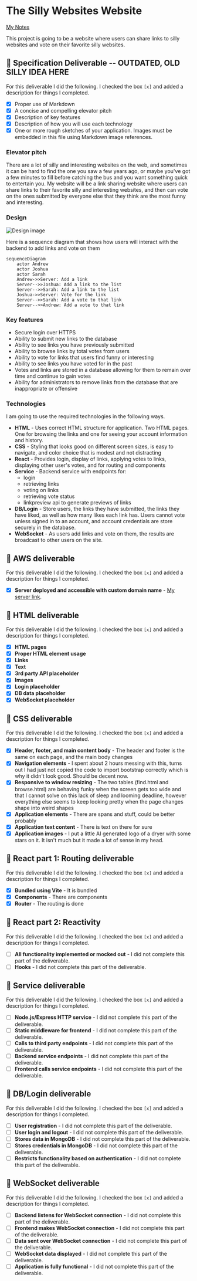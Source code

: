 # The Silly Websites Website

[My Notes](notes.md)

This project is going to be a website where users can share links to silly websites and vote on their favorite silly websites.

## 🚀 Specification Deliverable -- OUTDATED, OLD SILLY IDEA HERE

For this deliverable I did the following. I checked the box `[x]` and added a description for things I completed.

- [x] Proper use of Markdown
- [x] A concise and compelling elevator pitch
- [x] Description of key features
- [x] Description of how you will use each technology
- [x] One or more rough sketches of your application. Images must be embedded in this file using Markdown image references.

### Elevator pitch

There are a lot of silly and interesting websites on the web, and sometimes it can be hard to find the one you saw a few years ago, or maybe you've got a few minutes to fill before catching the bus and you want something quick to entertain you. My website will be a link sharing website where users can share links to their favorite silly and interesting websites, and then can vote on the ones submitted by everyone else that they think are the most funny and interesting. 

### Design

![Design image](assets/website_picture.jpg)

Here is a sequence diagram that shows how users will interact with the backend to add links and vote on them

```mermaid
sequenceDiagram
    actor Andrew
    actor Joshua
    actor Sarah
    Andrew->>Server: Add a link
    Server-->>Joshua: Add a link to the list
    Server-->>Sarah: Add a link to the list
    Joshua->>Server: Vote for the link
    Server-->>Sarah: Add a vote to that link
    Server-->>Andrew: Add a vote to that link
```

### Key features

- Secure login over HTTPS 
- Ability to submit new links to the database
- Ability to see links you have previously submitted
- Ability to browse links by total votes from users
- Ability to vote for links that users find funny or interesting
- Ability to see links you have voted for in the past
- Votes and links are stored in a database allowing for them to remain over time and continue to gain votes
- Ability for administrators to remove links from the database that are inappropriate or offensive

### Technologies

I am going to use the required technologies in the following ways.

- **HTML** - Uses correct HTML structure for application. Two HTML pages. One for browsing the links and one for seeing your account information and history.
- **CSS** - Styling that looks good on different screen sizes, is easy to navigate, and color choice that is modest and not distracting
- **React** - Provides login, display of links, applying votes to links, displaying other user's votes, and for routing and components
- **Service** - Backend service with endpoints for:
    - login
    - retrieving links
    - voting on links
    - retrieving vote status
    - linkpreview api to generate previews of links
- **DB/Login** - Store users, the links they have submitted, the links they have liked, as well as how many likes each link has. Users cannot vote unless signed in to an account, and account credentials are store securely in the database.
- **WebSocket** - As users add links and vote on them, the results are broadcast to other users on the site.

## 🚀 AWS deliverable

For this deliverable I did the following. I checked the box `[x]` and added a description for things I completed.

- [x] **Server deployed and accessible with custom domain name** - [My server link](https://ratemydryer.com/).

## 🚀 HTML deliverable

For this deliverable I did the following. I checked the box `[x]` and added a description for things I completed.

- [x] **HTML pages** 
- [x] **Proper HTML element usage** 
- [x] **Links** 
- [x] **Text**
- [x] **3rd party API placeholder**
- [x] **Images**
- [x] **Login placeholder**
- [x] **DB data placeholder**
- [x] **WebSocket placeholder**

## 🚀 CSS deliverable

For this deliverable I did the following. I checked the box `[x]` and added a description for things I completed.

- [x] **Header, footer, and main content body** - The header and footer is the same on each page, and the main body changes
- [x] **Navigation elements** - I spent about 2 hours messing with this, turns out I had just not copied the code to import bootstrap correctly which is why it didn't look good. Should be decent now.
- [x] **Responsive to window resizing** - The two tables (find.html and browse.html) are behaving funky when the screen gets too wide and that I cannot solve on this lack of sleep and looming deadline, however everything else seems to keep looking pretty when the page changes shape into weird shapes
- [x] **Application elements** - There are spans and stuff, could be better probably
- [x] **Application text content** - There is text on there for sure
- [x] **Application images** - I put a little AI generated logo of a dryer with some stars on it. It isn't much but it made a lot of sense in my head.

## 🚀 React part 1: Routing deliverable

For this deliverable I did the following. I checked the box `[x]` and added a description for things I completed.

- [x] **Bundled using Vite** - It is bundled
- [x] **Components** - There are components
- [x] **Router** - The routing is done

## 🚀 React part 2: Reactivity

For this deliverable I did the following. I checked the box `[x]` and added a description for things I completed.

- [ ] **All functionality implemented or mocked out** - I did not complete this part of the deliverable.
- [ ] **Hooks** - I did not complete this part of the deliverable.

## 🚀 Service deliverable

For this deliverable I did the following. I checked the box `[x]` and added a description for things I completed.

- [ ] **Node.js/Express HTTP service** - I did not complete this part of the deliverable.
- [ ] **Static middleware for frontend** - I did not complete this part of the deliverable.
- [ ] **Calls to third party endpoints** - I did not complete this part of the deliverable.
- [ ] **Backend service endpoints** - I did not complete this part of the deliverable.
- [ ] **Frontend calls service endpoints** - I did not complete this part of the deliverable.

## 🚀 DB/Login deliverable

For this deliverable I did the following. I checked the box `[x]` and added a description for things I completed.

- [ ] **User registration** - I did not complete this part of the deliverable.
- [ ] **User login and logout** - I did not complete this part of the deliverable.
- [ ] **Stores data in MongoDB** - I did not complete this part of the deliverable.
- [ ] **Stores credentials in MongoDB** - I did not complete this part of the deliverable.
- [ ] **Restricts functionality based on authentication** - I did not complete this part of the deliverable.

## 🚀 WebSocket deliverable

For this deliverable I did the following. I checked the box `[x]` and added a description for things I completed.

- [ ] **Backend listens for WebSocket connection** - I did not complete this part of the deliverable.
- [ ] **Frontend makes WebSocket connection** - I did not complete this part of the deliverable.
- [ ] **Data sent over WebSocket connection** - I did not complete this part of the deliverable.
- [ ] **WebSocket data displayed** - I did not complete this part of the deliverable.
- [ ] **Application is fully functional** - I did not complete this part of the deliverable.

